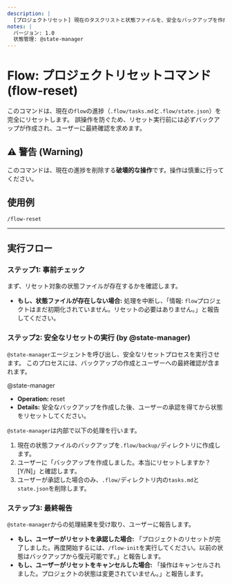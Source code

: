 ```yaml
---
description: |
  [プロジェクトリセット] 現在のタスクリストと状態ファイルを、安全なバックアップを作成した上で削除します。
notes: |
  バージョン: 1.0
  状態管理: @state-manager
---
```

# Flow: プロジェクトリセットコマンド (flow-reset)

このコマンドは、現在の`flow`の進捗（`.flow/tasks.md`と`.flow/state.json`）を完全にリセットします。
誤操作を防ぐため、リセット実行前には必ずバックアップが作成され、ユーザーに最終確認を求めます。

## ⚠️ 警告 (Warning)

このコマンドは、現在の進捗を削除する**破壊的な操作**です。操作は慎重に行ってください。

## 使用例

    /flow-reset

---

## 実行フロー

### ステップ1: 事前チェック

まず、リセット対象の状態ファイルが存在するかを確認します。

- **もし、状態ファイルが存在しない場合:**
    処理を中断し、「情報: `flow`プロジェクトはまだ初期化されていません。リセットの必要はありません。」と報告してください。

### ステップ2: 安全なリセットの実行 (by @state-manager)

`@state-manager`エージェントを呼び出し、安全なリセットプロセスを実行させます。
このプロセスには、バックアップの作成とユーザーへの最終確認が含まれます。

@state-manager

- **Operation:** reset
- **Details:** 安全なバックアップを作成した後、ユーザーの承認を得てから状態をリセットしてください。

`@state-manager`は内部で以下の処理を行います。

1. 現在の状態ファイルのバックアップを`.flow/backup/`ディレクトリに作成します。
2. ユーザーに「バックアップを作成しました。本当にリセットしますか？ [Y/N]」と確認します。
3. ユーザーが承認した場合のみ、`.flow/`ディレクトリ内の`tasks.md`と`state.json`を削除します。

### ステップ3: 最終報告

`@state-manager`からの処理結果を受け取り、ユーザーに報告します。

- **もし、ユーザーがリセットを承認した場合:**
    「プロジェクトのリセットが完了しました。再度開始するには、`/flow-init`を実行してください。以前の状態はバックアップから復元可能です。」と報告します。
- **もし、ユーザーがリセットをキャンセルした場合:**
    「操作はキャンセルされました。プロジェクトの状態は変更されていません。」と報告します。
